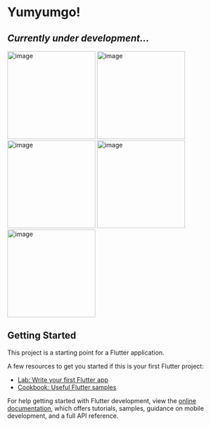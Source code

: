 # Yumyumgo!

## *Currently under development...*

<img width="200" alt="image" src="https://github.com/LeyPopuli/yumyumgo/assets/118773922/c579f4e4-cb4f-4427-8181-7ac01cf58085">

<img width="200" alt="image" src="https://github.com/LeyPopuli/yumyumgo/assets/118773922/80b3b12a-d1fd-490a-ae53-42fcdb9fdab0">

<img width="200" alt="image" src="https://github.com/LeyPopuli/yumyumgo/assets/118773922/55434494-742c-4ef0-8934-13719b962a28">

<img width="200" alt="image" src="https://github.com/LeyPopuli/yumyumgo/assets/118773922/3a057149-16b8-4b88-8f1f-9d6f926e8dec">

<img width="200" alt="image" src="https://github.com/LeyPopuli/yumyumgo/assets/118773922/ec2fe0ff-5dd5-49d0-8ad7-cdb41bd729eb">


## Getting Started

This project is a starting point for a Flutter application.

A few resources to get you started if this is your first Flutter project:

- [Lab: Write your first Flutter app](https://docs.flutter.dev/get-started/codelab)
- [Cookbook: Useful Flutter samples](https://docs.flutter.dev/cookbook)

For help getting started with Flutter development, view the
[online documentation](https://docs.flutter.dev/), which offers tutorials,
samples, guidance on mobile development, and a full API reference.

